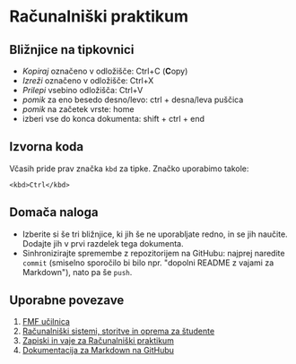 <!-- glavni naslov -->
# Računalniški praktikum
<!-- To je komentar, ki bo na prikazanem Markdown-u skrit. 
     V tem besedilu so v komentarjih napisana navodila za reševanje. -->

<!-- 2. nivojski razdelek -->
## Bližnjice na tipkovnici

- *Kopiraj* označeno v odložišče: Ctrl+C (**C**opy)
- *Izreži* označeno v odložišče: Ctrl+X
- *Prilepi* vsebino odložišča: Ctrl+V
- *pomik* za eno besedo desno/levo: ctrl + desna/leva puščica
- *pomik* na začetek vrste: home
- izberi vse do konca dokumenta: shift + ctrl + end
<!-- 2. nivojski razdelek -->
## Izvorna koda

Včasih pride prav značka `kbd` za tipke. Značko uporabimo takole:

<!-- začetek bloka z izvorno kodo -->
`<kbd>Ctrl</kbd>`
<!-- konec bloka z izvorno kodo -->

<!-- 2. nivojski razdelek -->
## Domača naloga

<!-- Spodnji seznam bo pripravil seznam nalog. Na GitHubu bodo lepo vidna potrditvena polja, 
     VSCode pa bo prikazal samo oglate oklepaje. Ko nalogo opravite, si to lahko zabeležite tako,
     da spremenite [ ] v [x]. -->
-  Izberite si še tri bližnjice, ki jih še ne uporabljate redno, in se jih naučite. 
      Dodajte jih v prvi razdelek tega dokumenta.
- Sinhronizirajte spremembe z repozitorijem na GitHubu: najprej naredite `commit` (smiselno sporočilo bi bilo npr. "dopolni README z vajami za Markdown"), nato pa še `push`.

<!-- 2. nivojski razdelek -->
## Uporabne povezave

1. [FMF učilnica](https://ucilnica.fmf.uni-lj.si/)
1. [Računalniški sistemi, storitve in oprema za študente](https://ucilnica.fmf.uni-lj.si/mod/page/view.php?id=51619)
1. [Zapiski in vaje za Računalniški praktikum](https://racunalniski-praktikum.github.io/)
1. [Dokumentacija za Markdown na GitHubu](https://docs.github.com/en/get-started/writing-on-github/getting-started-with-writing-and-formatting-on-github/basic-writing-and-formatting-syntax)
